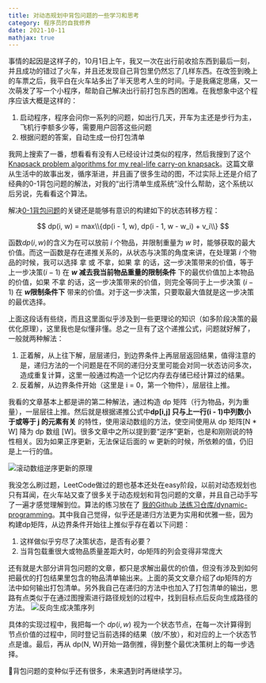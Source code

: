 ```yaml
---
title: 对动态规划中背包问题的一些学习和思考
category: 程序员的自我修养
date: 2021-10-11
mathjax: true
---
```


事情的起因是这样子的，10月1日上午，我又一次在出行前收拾东西到最后一刻，并且成功的错过了火车，并且还发现自己背包里仍然忘了几样东西。在改签到晚上的车票之后，我平白在火车站多出了半天思考人生的时间。于是我痛定思痛，又一次萌发了写一个小程序，帮助自己解决出行前打包东西的困难。在我想象中这个程序应该大概是这样的：

1. 启动程序，程序会问你一系列的问题，如出行几天，开车为主还是步行为主，飞机行李额多少等，需要用户回答这些问题
2. 根据问题的答案，自动生成一份打包清单

我网上搜索了一番，想看看有没有人已经设计过类似的程序，然后我搜到了这个
[Knapsack problem algorithms for my real-life carry-on knapsack](https://victoria.dev/blog/knapsack-problem-algorithms-for-my-real-life-carry-on-knapsack/)。这篇文章从生活中的故事出发，循序渐进，并且画了很多生动的图，不过实际上还是介绍了经典的0-1背包问题的解法，对我的“出行清单生成系统”没什么帮助，这个系统以后另说，先看看这个算法。


解决[0-1背包问题](https://baike.baidu.com/item/背包问题/2416931)的关键还是能够有意识的构建如下的状态转移方程：

$$
dp(i, w) = max\\{dp(i - 1, w), dp(i - 1, w - w_i) + v_i\\}
$$

函数$dp(i, w)$的含义为在可以放前 $i$ 个物品，并限制重量为 $w$ 时，能够获取的最大价值。而这一函数是存在递推关系的，从状态与决策的角度来讲，在处理第 $i$ 个物品的时候，我可以选择 拿 或 不拿，如果 拿 的话，这一步决策带来的价值，等于 上一步决策$(i - 1)$ 在 **$w$ 减去我当前物品重量的限制条件** 下的最优价值加上本物品的价值，如果 不拿 的话，这一步决策带来的价值，则完全等同于上一步决策 $(i - 1)$ 在 **$w$限制条件下** 带来的价值。对于这一步决策，只要取最大值就是这一步决策的最优选择。

上面这段话有些绕，而且这里面似乎涉及到一些更理论的知识（如多阶段决策的最优化原理），这里我也是似懂非懂。总之一旦有了这个递推公式，问题就好解了，一般就两种解法：

1. 正着解，从上往下解，层层递归，到边界条件上再层层返回结果，值得注意的是，递归方法的一个问题是在不同的递归分支里可能会对同一状态访问多次，造成重复计算，这里一般通过构造一个记忆内存去存储已经计算过的结果。
2. 反着解，从边界条件开始（这里是 i = 0，第一个物件），层层往上推。

我看的文章基本上都是讲的第二种解法，通过构造 dp 矩阵（行为物品，列为重量），一层层往上推。然后就是根据递推公式中**dp[i,j] 只与上一行(i - 1)中列数小于或等于 j 的元素有关** 的特性，使用滚动数组的方法，使空间使用从 dp 矩阵[N * W] 降为 dp 数组 [W]。很多文章中之所以提到要“逆序”更新，也是和刚刚说的特性相关。因为如果正序更新，无法保证后面的 w 更新的时候，所依赖的值，仍旧是上一行的值。

![滚动数组逆序更新的原理](https://andy-blog-assets.oss-cn-shanghai.aliyuncs.com/2021/knapsack-problem/scroll-array.JPG)

我没怎么刷过题，LeetCode做过的题也基本还处在easy阶段，以前对动态规划也只有耳闻，在火车站又查了很多关于动态规划和背包问题的文章，并且自己动手写了一遍才感觉理解到位。算法的练习放在了
[我的Github 法练习仓库/dynamic-programming](https://github.com/crisone/algorithm-practice/tree/master/dynamic-programming)。其中我自己觉得，似乎还是递归方法更为实用和优雅一些，因为构建dp矩阵，从边界条件开始往上推似乎存在着以下问题：

1. 这样做似乎穷尽了决策状态，是否有必要？
2. 当背包载重很大或物品质量差距大时，dp矩阵的列会变得非常庞大

还有就是大部分讲背包问题的文章，都只是求解出最优的价值，但没有涉及到如何把最优的打包结果里包含的物品清单输出来。上面的英文文章介绍了dp矩阵的方法中如何输出打包清单。另外我自己在递归的方法中也加入了打包清单的输出，思路有点类似于在通过图搜索进行路径规划的过程中，找到目标点后反向生成路径的方法。
![反向生成决策序列](https://andy-blog-assets.oss-cn-shanghai.aliyuncs.com/2021/knapsack-problem/trace-pack.JPG)

具体的实现过程中，我把每一个 $dp(i, w)$ 视为一个状态节点，在每一次计算得到节点价值的过程中，同时登记当前选择的结果（放/不放），和对应的上一个状态节点是谁。最后，再从 dp(N, W)开始一路倒推，得到整个最优决策树上的每一步选择。

背包问题的变种似乎还有很多，未来遇到时再继续学习。
